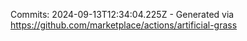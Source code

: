 Commits: 2024-09-13T12:34:04.225Z - Generated via https://github.com/marketplace/actions/artificial-grass
<br>
